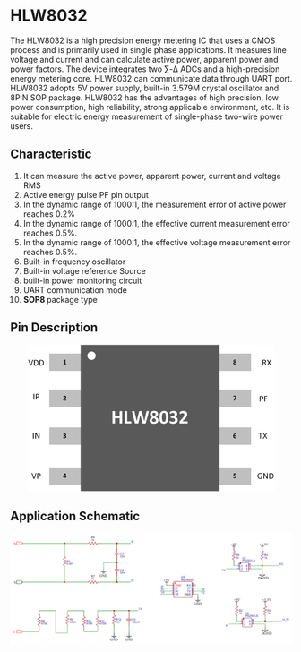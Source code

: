 # HLW8032
The HLW8032 is a high precision energy metering IC that uses a CMOS process and is primarily used in single phase applications. It measures line voltage and current and can calculate active power, apparent power and power factors. The device integrates two ∑-Δ ADCs and a high-precision energy metering core. HLW8032 can communicate data through UART port. HLW8032 adopts 5V power supply, built-in 3.579M crystal oscillator and 8PIN SOP package. HLW8032 has the advantages of high precision, low power consumption, high reliability, strong applicable environment, etc. It is suitable for electric energy measurement of single-phase two-wire power users.

<h2>Characteristic </h2>
<ol>
    <li> It can measure the active power, apparent power, current and voltage RMS  </li>
    <li> Active energy pulse PF pin output </li>
    <li> In the dynamic range of 1000:1, the measurement error of active power reaches 0.2% </li>
    <li> In the dynamic range of 1000:1, the effective current measurement error reaches 0.5%. </li>
    <li>  In the dynamic range of 1000:1, the effective voltage measurement error reaches 0.5%. </li>
    <li>  Built-in frequency oscillator </li>
    <li>  Built-in voltage reference Source </li>
    <li>  built-in power monitoring circuit </li>
    <li>  UART communication mode </li>
    <li>  <strong> SOP8 </strong> package type </li>
</ol>


<h2> Pin Description </h2>
<p align="center">
  <img src="Docs/HLW8032.png"  title="HLW8032 Pin Descriptions">
</p>

<h2> Application Schematic </h2>
<p align="center">
  <img src="Docs/Schematic.png"  title="HLW8032 Pin Descriptions">
</p>


